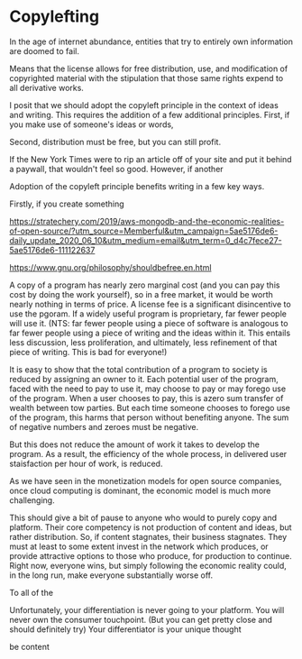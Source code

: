 # Copylefting



In the age of internet abundance, entities that try to entirely own information are doomed to fail.

Means that the license allows for free distribution, use, and modification of copyrighted material with the stipulation that those same rights expend to all derivative works.



I posit that we should adopt the copyleft principle in the context of ideas and writing. This requires the addition of a few additional principles. First, if you make use of someone's ideas or words, 

Second, distribution must be free, but you can still profit.

If the New York Times were to rip an article off of your site and put it behind a paywall, that wouldn't feel so good. However, if another 

Adoption of the copyleft principle benefits writing in a few key ways.

Firstly, if you create something

https://stratechery.com/2019/aws-mongodb-and-the-economic-realities-of-open-source/?utm_source=Memberful&utm_campaign=5ae5176de6-daily_update_2020_06_10&utm_medium=email&utm_term=0_d4c7fece27-5ae5176de6-111122637



https://www.gnu.org/philosophy/shouldbefree.en.html

A copy of a program has nearly zero marginal cost (and you can pay this cost by doing the work yourself), so in a free market, it would be worth nearly nothing in terms of price. A license fee is a significant disincentive to use the pgoram. If a widely useful program is proprietary, far fewer people will use it. (NTS: far fewer people using a piece of software is analogous to far fewer people using a piece of writing and the ideas within it. This entails less  discussion, less proliferation, and ultimately, less refinement of that piece of writing. This is bad for everyone!)

It is easy to show that the total contribution of a program to society is reduced by assigning an owner to it. Each potential user of the program, faced with the need to pay to use it, may choose to pay or may forego use of the program. When a user chooses to pay, this is azero sum transfer of wealth between tow parties. But each time someone chooses to forego use of the program, this harms that person without benefiting anyone. The sum of negative numbers and zeroes must be negative.

But this does not reduce the amount of work it takes to develop the program. As a result, the efficiency of the whole process, in delivered user staisfaction per hour of work, is reduced.

As we have seen in the monetization models for open source companies, once cloud computing is dominant, the economic model is much more challenging.

This should give a bit of pause to anyone who would to purely copy and platform. Their core competency is not production of content and ideas, but rather distribution. So, if content stagnates, their business stagnates. They must at least to some extent invest in the network which produces, or provide attractive options to those who produce, for production to continue. Right now, everyone wins, but simply following the economic reality could, in the long run, make everyone substantially worse off.





To all of the 

Unfortunately, your differentiation is never going to your platform. You will never own the consumer touchpoint. (But you can get pretty close and should definitely try) Your differentiator is your unique thought

 be content